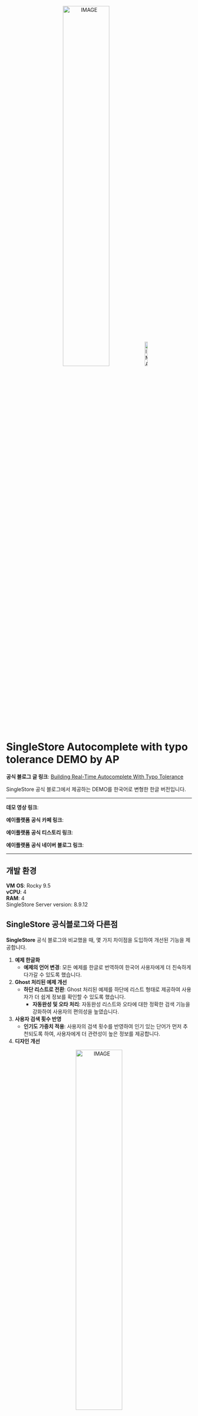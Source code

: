 <p align="center">
  <picture>
    <source media="(prefers-color-scheme: dark)" srcset="https://github.com/user-attachments/assets/b93fece3-8c1f-4f01-a895-2618330cba46">
    <source media="(prefers-color-scheme: light)" srcset="https://github.com/user-attachments/assets/17bb4baf-e8c5-4d5b-8127-40b07b40697a">
    <img alt="IMAGE" src="[http://LIGHT_IMAGE_URL.png](https://github.com/user-attachments/assets/17bb4baf-e8c5-4d5b-8127-40b07b40697a)" width="50%" > 
  </picture>

  <img alt="IMAGE" src="https://github.com/user-attachments/assets/19fa5e56-5baa-45da-8b2f-28ce0250536a" width="13%" >
  
</p>

# SingleStore Autocomplete with typo tolerance DEMO by AP

**공식 블로그 글 링크**: [Building Real-Time Autocomplete With Typo Tolerance](https://www.singlestore.com/blog/building-real-time-autocomplete-with-typo-tolerance/)  

SingleStore 공식 블로그에서 제공하는 DEMO를 한국어로 변형한 한글 버전입니다.

---
**데모 영상 링크**: 

**에이플랫폼 공식 카페 링크**:

**에이플랫폼 공식 티스토리 링크**:

**에이플랫폼 공식 네이버 블로그 링크**:

---
## 개발 환경 
**VM** 
**OS**: Rocky 9.5  
**vCPU**: 4  
**RAM**: 4  
SingleStore Server version: 8.9.12

## SingleStore 공식블로그와 다른점
**SingleStore** 공식 블로그와 비교했을 때, 몇 가지 차이점을 도입하여 개선된 기능을 제공합니다.

1. **예제 한글화**
    - **예제의 언어 변경**: 모든 예제를 한글로 번역하여 한국어 사용자에게 더 친숙하게 다가갈 수 있도록 했습니다.
2. **Ghost 처리된 예제 개선** 
    - **하단 리스트로 전환**: Ghost 처리된 예제를 하단에 리스트 형태로 제공하여 사용자가 더 쉽게 정보를 확인할 수 있도록 했습니다.
        -  **자동완성 및 오타 처리**: 자동완성 리스트와 오타에 대한 정확한 검색 기능을 강화하여 사용자의 편의성을 높였습니다.
3. **사용자 검색 횟수 반영**
    - **인기도 가중치 적용**: 사용자의 검색 횟수를 반영하여 인기 있는 단어가 먼저 추천되도록 하여, 사용자에게 더 관련성이 높은 정보를 제공합니다.
4. **디자인 개선**

<p align="center">   
  <picture>
    <source media="(prefers-color-scheme: dark)" srcset="https://github.com/user-attachments/assets/0c1bd269-124e-4644-b5a7-01e9dfd9666f">
    <source media="(prefers-color-scheme: light)" srcset="https://github.com/user-attachments/assets/6be26831-3cf0-4dfc-b735-507ec4bebc88">
    <img alt="IMAGE" src="[http://LIGHT_IMAGE_URL.png](https://github.com/user-attachments/assets/6be26831-3cf0-4dfc-b735-507ec4bebc88)" width="50%"> 
  </picture>
</p>
